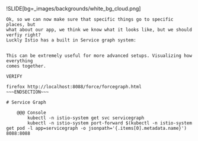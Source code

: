 !SLIDE[bg=_images/backgrounds/white_bg_cloud.png]

~~~SECTION:notes~~~
Ok, so we can now make sure that specific things go to specific places, but
what about our app, we think we know what it looks like, but we should verfiy right?
Luckly Istio has a built in Service graph system:


This can be extremely useful for more advanced setups. Visualizing how everything
comes together.

VERIFY

firefox http://localhost:8088/force/forcegraph.html
~~~ENDSECTION~~~

# Service Graph

    @@@ Console
        kubectl -n istio-system get svc servicegraph
        kubectl -n istio-system port-forward $(kubectl -n istio-system get pod -l app=servicegraph -o jsonpath='{.items[0].metadata.name}') 8088:8088
